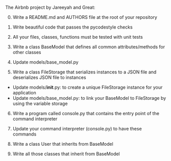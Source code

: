 The Airbnb project by Jareeyah and Great:

0. Write a README.md and AUTHORS file at the root of your repository

1. Write beautiful code that passes the pycodestyle checks

2. All your files, classes, functions must be tested with unit tests

3. Write a class BaseModel that defines all common attributes/methods for other classes

4. Update models/base_model.py

5. Write a class FileStorage that serializes instances to a JSON file and deserializes JSON file to instances
- Update models/__init__.py: to create a unique FileStorage instance for your application
- Update models/base_model.py: to link your BaseModel to FileStorage by using the variable storage

6. Write a program called console.py that contains the entry point of the command interpreter

7. Update your command interpreter (console.py) to have these commands

8. Write a class User that inherits from BaseModel

9. Write all those classes that inherit from BaseModel 
